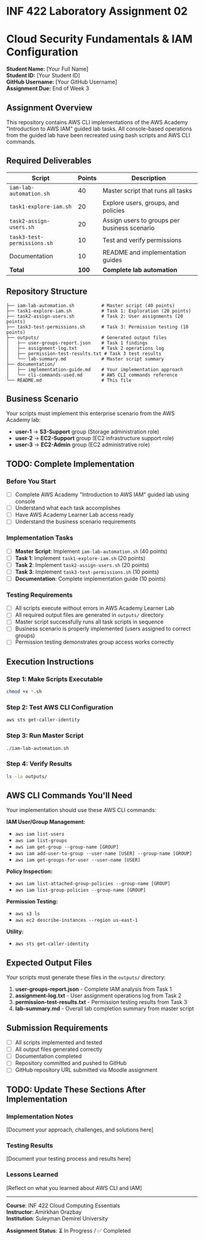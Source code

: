 # INF 422 Laboratory Assignment 02
# Cloud Security Fundamentals & IAM Configuration

**Student Name:** [Your Full Name]  
**Student ID:** [Your Student ID]  
**GitHub Username:** [Your GitHub Username]  
**Assignment Due:** End of Week 3

## Assignment Overview

This repository contains AWS CLI implementations of the AWS Academy "Introduction to AWS IAM" guided lab tasks. All console-based operations from the guided lab have been recreated using bash scripts and AWS CLI commands.

## Required Deliverables

| Script | Points | Description |
|--------|--------|-------------|
| `iam-lab-automation.sh` | 40 | Master script that runs all tasks |
| `task1-explore-iam.sh` | 20 | Explore users, groups, and policies |
| `task2-assign-users.sh` | 20 | Assign users to groups per business scenario |
| `task3-test-permissions.sh` | 10 | Test and verify permissions |
| Documentation | 10 | README and implementation guides |
| **Total** | **100** | **Complete lab automation** |

## Repository Structure

```
├── iam-lab-automation.sh          # Master script (40 points)
├── task1-explore-iam.sh           # Task 1: Exploration (20 points)
├── task2-assign-users.sh          # Task 2: User assignments (20 points)
├── task3-test-permissions.sh      # Task 3: Permission testing (10 points)
├── outputs/                       # Generated output files
│   ├── user-groups-report.json    # Task 1 findings
│   ├── assignment-log.txt         # Task 2 operations log
│   ├── permission-test-results.txt # Task 3 test results
│   └── lab-summary.md             # Master script summary
├── documentation/
│   ├── implementation-guide.md    # Your implementation approach
│   └── cli-commands-used.md       # AWS CLI commands reference
└── README.md                      # This file
```

## Business Scenario

Your scripts must implement this enterprise scenario from the AWS Academy lab:

- **user-1** → **S3-Support** group (Storage administration role)
- **user-2** → **EC2-Support** group (EC2 infrastructure support role) 
- **user-3** → **EC2-Admin** group (EC2 administrative role)

## TODO: Complete Implementation

### Before You Start
- [ ] Complete AWS Academy "Introduction to AWS IAM" guided lab using console
- [ ] Understand what each task accomplishes
- [ ] Have AWS Academy Learner Lab access ready
- [ ] Understand the business scenario requirements

### Implementation Tasks
- [ ] **Master Script**: Implement `iam-lab-automation.sh` (40 points)
- [ ] **Task 1**: Implement `task1-explore-iam.sh` (20 points)  
- [ ] **Task 2**: Implement `task2-assign-users.sh` (20 points)
- [ ] **Task 3**: Implement `task3-test-permissions.sh` (10 points)
- [ ] **Documentation**: Complete implementation guide (10 points)

### Testing Requirements
- [ ] All scripts execute without errors in AWS Academy Learner Lab
- [ ] All required output files are generated in `outputs/` directory  
- [ ] Master script successfully runs all task scripts in sequence
- [ ] Business scenario is properly implemented (users assigned to correct groups)
- [ ] Permission testing demonstrates group access works correctly

## Execution Instructions

### Step 1: Make Scripts Executable
```bash
chmod +x *.sh
```

### Step 2: Test AWS CLI Configuration
```bash
aws sts get-caller-identity
```

### Step 3: Run Master Script  
```bash
./iam-lab-automation.sh
```

### Step 4: Verify Results
```bash
ls -la outputs/
```

## AWS CLI Commands You'll Need

Your implementation should use these AWS CLI commands:

**IAM User/Group Management:**
- `aws iam list-users`
- `aws iam list-groups` 
- `aws iam get-group --group-name [GROUP]`
- `aws iam add-user-to-group --user-name [USER] --group-name [GROUP]`
- `aws iam get-groups-for-user --user-name [USER]`

**Policy Inspection:**
- `aws iam list-attached-group-policies --group-name [GROUP]`
- `aws iam list-group-policies --group-name [GROUP]`

**Permission Testing:**
- `aws s3 ls`
- `aws ec2 describe-instances --region us-east-1`

**Utility:**
- `aws sts get-caller-identity`

## Expected Output Files

Your scripts must generate these files in the `outputs/` directory:

1. **user-groups-report.json** - Complete IAM analysis from Task 1
2. **assignment-log.txt** - User assignment operations log from Task 2  
3. **permission-test-results.txt** - Permission testing results from Task 3
4. **lab-summary.md** - Overall lab completion summary from master script

## Submission Requirements

- [ ] All scripts implemented and tested
- [ ] All output files generated correctly
- [ ] Documentation completed  
- [ ] Repository committed and pushed to GitHub
- [ ] GitHub repository URL submitted via Moodle assignment

## TODO: Update These Sections After Implementation

### Implementation Notes
[Document your approach, challenges, and solutions here]

### Testing Results  
[Document your testing process and results here]

### Lessons Learned
[Reflect on what you learned about AWS CLI and IAM]

---

**Course**: INF 422 Cloud Computing Essentials  
**Instructor**: Amirkhan Orazbay  
**Institution**: Suleyman Demirel University

**Assignment Status**: ⏳ In Progress / ✅ Completed
